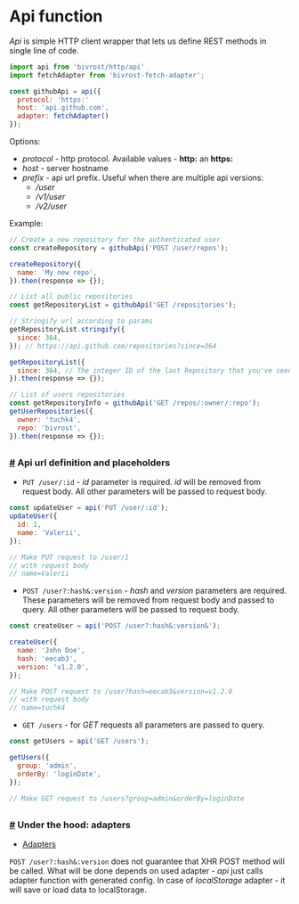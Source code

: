 # Api function

_Api_ is simple HTTP client wrapper that lets us define REST methods in single line of code.

```js
import api from 'bivrost/http/api'
import fetchAdapter from 'bivrost-fetch-adapter';

const githubApi = api({
  protocol: 'https:'
  host: 'api.github.com',
  adapter: fetchAdapter()
});
```

Options:

* _protocol_ - http protocol. Available values - **http:** an **https:**
* _host_ - server hostname
* _prefix_ - api url prefix. Useful when there are multiple api versions:
  * _/user_
  * _/v1/user_
  * _/v2/user_

Example:

```js
// Create a new repository for the authenticated user
const createRepository = githubApi('POST /user/repos');

createRepository({
  name: 'My new repo',
}).then(response => {});

// List all public repositories
const getRepositoryList = githubApi('GET /repositories');

// Stringify url according to params
getRepositoryList.stringify({
  since: 364,
}); // https://api.github.com/repositories?since=364

getRepositoryList({
  since: 364, // The integer ID of the last Repository that you've seen.
}).then(response => {});

// List of users repositories
const getRepositoryInfo = githubApi('GET /repos/:owner/:repo');
getUserRepositories({
  owner: 'tuchk4',
  repo: 'bivrost',
}).then(response => {});
```

## <a id='api-definition'>

### [#](#api-definition) Api url definition and placeholders

* `PUT /user/:id` - _id_ parameter is required. _id_ will be removed from request body. All other parameters will be passed to request body.

```js
const updateUser = api('PUT /user/:id');
updateUser({
  id: 1,
  name: 'Valerii',
});

// Make PUT request to /user/1
// with request body
// name=Valerii
```

* `POST /user?:hash&:version` - _hash_ and _version_ parameters are required. These parameters will be removed from request body and passed to query. All other parameters will be passed to request body.

```js
const createUser = api('POST /user?:hash&:version&');

createUser({
  name: 'John Doe',
  hash: 'eecab3',
  version: 'v1.2.0',
});

// Make POST request to /user?hash=eecab3&version=v1.2.0
// with request body
// name=tuchk4
```

* `GET /users` - for _GET_ requests all parameters are passed to query.

```js
const getUsers = api('GET /users');

getUsers({
  group: 'admin',
  orderBy: 'loginDate',
});

// Make GET request to /users?group=admin&orderBy=loginDate
```

## <a id='adapters'>

### [#](#adapters) Under the hood: adapters

* [Adapters](/docs/basics/adapter.md)

`POST /user?:hash&:version` does not guarantee that XHR POST method will be called. What will be done depends on used adapter - _api_ just calls adapter function with generated config. In case of _localStorage_ adapter - it will save or load data to localStorage.
